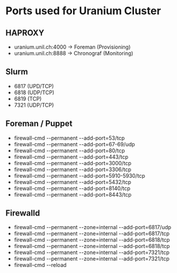 # Ports used for Uranium Cluster

## HAPROXY

- uranium.unil.ch:4000 -> Foreman (Provisioning)
- uranium.unil.ch:8888 -> Chronograf (Monitoring)


## Slurm

- 6817 (UPD/TCP)
- 6818 (UDP/TCP)
- 6819 (TCP)
- 7321 (UDP/TCP)


## Foreman / Puppet

- firewall-cmd --permanent --add-port=53/tcp
- firewall-cmd --permanent --add-port=67-69/udp
- firewall-cmd --permanent --add-port=80/tcp
- firewall-cmd --permanent --add-port=443/tcp
- firewall-cmd --permanent --add-port=3000/tcp
- firewall-cmd --permanent --add-port=3306/tcp
- firewall-cmd --permanent --add-port=5910-5930/tcp
- firewall-cmd --permanent --add-port=5432/tcp
- firewall-cmd --permanent --add-port=8140/tcp
- firewall-cmd --permanent --add-port=8443/tcp


## Firewalld

- firewall-cmd --permanent --zone=internal --add-port=6817/udp
- firewall-cmd --permanent --zone=internal --add-port=6817/tcp
- firewall-cmd --permanent --zone=internal --add-port=6818/tcp
- firewall-cmd --permanent --zone=internal --add-port=6818/tcp
- firewall-cmd --permanent --zone=internal --add-port=7321/tcp
- firewall-cmd --permanent --zone=internal --add-port=7321/tcp
- firewall-cmd --reload